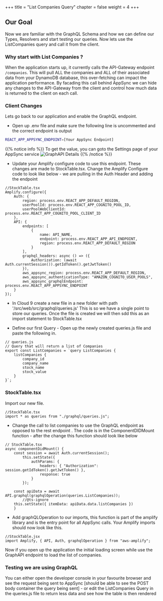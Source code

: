+++
title = "List Companies Query"
chapter = false
weight = 4
+++

## Our Goal

Now we are familiar with the GraphQL Schema and how we can define our Types, Resolvers and start testing our queries. Now lets use the ListCompanies query and call it from the client.

### Why start with List Companies ?

When the application starts up, it currently calls the API-Gateway endpoint `/companies`. This will pull ALL the companies and ALL of their associated data from your DynamoDB database, this over-fetching can impact the application performance. By facading this call behind AppSync we can hide any changes to the API-Gateway from the client and control how much data is returned to the client on each call.

### Client Changes

Lets go back to our application and enable the GraphQL endpoint.

-   Open up .env file and make sure the following line is uncommented and the correct endpoint is output

```bash
REACT_APP_APPSYNC_ENDPOINT=[Your AppSync Endpoint]
```

{{% notice info %}}
To get the value, you can goto the Settings page of your AppSync service
![GraphAPI Details](/images/GraphAPIDetails.png)
{{% /notice %}}

-   Update your Amplify configure code to use this endpoint. These changes are made to StockTable.tsx. Change the Amplify Configure code to look like below - we are pulling in the Auth Header and adding the endpoint

```tsx
//StockTable.tsx
Amplify.configure({
    Auth: {
        region: process.env.REACT_APP_DEFAULT_REGION,
        userPoolId: process.env.REACT_APP_COGNITO_POOL_ID,
        userPoolWebClientId: process.env.REACT_APP_COGNITO_POOL_CLIENT_ID
    },
    API: {
        endpoints: [
            {
                name: API_NAME,
                endpoint: process.env.REACT_APP_API_ENDPOINT,
                region: process.env.REACT_APP_DEFAULT_REGION
            }
        ],
        graphql_headers: async () => ({
            Authorization: (await Auth.currentSession()).getIdToken().getJwtToken()
        }),
        aws_appsync_region: process.env.REACT_APP_DEFAULT_REGION,
        aws_appsync_authenticationType: "AMAZON_COGNITO_USER_POOLS",
        aws_appsync_graphqlEndpoint: process.env.REACT_APP_APPSYNC_ENDPOINT
    }
});
```

-   In Cloud 9 create a new file in a new folder with path '/src/web/src/graphql/queries.js' This is so we have a single point to store our queries. Once the file is created we will then sdd this as an import statement to StockTable.tsx

-   Define our first Query - Open up the newly created queries.js file and paste the following in.

```tsx
// queries.js
// Query that will return a list of Companies
export const ListCompanies = `query ListCompanies {
    listCompanies { 
        company_id 
        company_name
        stock_name
        stock_value
    }
}`;
```
### StockTable.tsx 

Import our new file.

```tsx
//StockTable.tsx
import * as queries from "./graphql/queries.js";
```

- Change the call to list companies to use the GraphQL endpoint as opposed to the rest endpoint . The code is in the ComponentDIDMount function - after the change this function should look like below

```tsx
// StockTable.tsx
async componentDidMount() {
    const session = await Auth.currentSession();
        this.setState({
            authParams: {
                headers: { "Authorization": session.getIdToken().getJwtToken() },
                response: true
            }
        });

    const apiData = await API.graphql(graphqlOperation(queries.ListCompanies));
        //@ts-ignore
    this.setState({ itemData: apiData.data.listCompanies })
    }

```

-   Add graphQLOperation to our imports, this function is part of the amplify library and is the entry point for all AppSync calls. Your Amplify imports should now look like this.

```tsx
//StockTable.jsx
import Amplify, { API, Auth, graphqlOperation } from "aws-amplify";
```

Now if you open up the application the initial loading screen while use the GraphAPI endpoint to load the list of companies.

### Testing we are using GraphQL

You can either open the developer console in your favourite browser and see the request being sent to AppSync [should be able to see the POST body container the query being sent] - or edit the ListCompanies Query in the queries.js file to return less data and see how the table is then rendered
